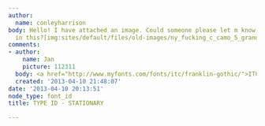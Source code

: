 ```yaml
---
author:
  name: conleyharrison
body: Hello! I have attached an image. Could someone please let m know what type is
  in this?[img:sites/default/files/old-images/ny_fucking_c_camo_5_grande_5781.jpg]
comments:
- author:
    name: Jan
    picture: 112311
  body: <a href="http://www.myfonts.com/fonts/itc/franklin-gothic/">ITC Franklin Gothic</a>.
  created: '2013-04-10 21:48:07'
date: '2013-04-10 20:13:51'
node_type: font_id
title: TYPE ID - STATIONARY

---
```

